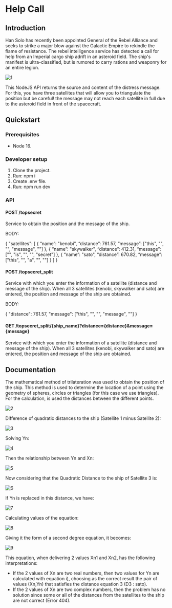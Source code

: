 # Help Call

## Introduction

Han Solo has recently been appointed General of the Rebel Alliance and seeks to strike a major blow against the Galactic Empire to rekindle the flame of resistance. The rebel intelligence service has detected a call for help from an Imperial cargo ship adrift in an asteroid field. The ship's manifest is ultra-classified, but is rumored to carry rations and weaponry for an entire legion.

![1](https://imgur.com/Ys4ishy.png)

This NodeJS API returns the source and content of the distress message. For this, you have three satellites that will allow you to triangulate the position but be careful! the message may not reach each satellite in full due to the asteroid field in front of the spacecraft.

## Quickstart

### Prerequisites

- Node 16.

### Developer setup

1. Clone the project.
2. Run: npm i
3. Create .env file.
4. Run: npm run dev

### API

#### POST /topsecret

Service to obtain the position and the message of the ship.

BODY:

{
    "satellites": [
        {
            “name”: "kenobi",
            “distance”: 761.57,
            “message”: ["this", "", "", "message", ""]
        }, {
            “name”: "skywalker",
            “distance”: 412.31,
            “message”: ["", "is", "", "", "secret"]
        }, {
            “name”: "sato",
            “distance”: 670.82,
            “message”: ["this", "", "a", "", ""]
        }
    ]
}

#### POST /topsecret_split

Service with which you enter the information of a satellite (distance and message of the ship). When all 3 satellites (kenobi, skywalker and sato) are entered, the position and message of the ship are obtained.

BODY:

{
    "distance": 761.57,
    "message": ["this", "", "", "message", ""]
}

#### GET /topsecret_split/{ship_name}?distance={distance}&message={message}

Service with which you enter the information of a satellite (distance and message of the ship). When all 3 satellites (kenobi, skywalker and sato) are entered, the position and message of the ship are obtained.

## Documentation

The mathematical method of trilateration was used to obtain the position of the ship. This method is used to determine the location of a point using the geometry of spheres, circles or triangles (for this case we use triangles). For the calculation, is used the distances between the different points.

![2](https://imgur.com/OlDa0uP.png)

Difference of quadratic distances to the ship (Satellite 1 minus Satellite 2):

![3](https://imgur.com/burd27Q.png)

Solving Yn:

![4](https://imgur.com/eYwcTuP.png)

Then the relationship between Yn and Xn:

![5](https://imgur.com/AqOfHH7.png)

Now considering that the Quadratic Distance to the ship of Satellite 3 is:

![6](https://imgur.com/QICw1r6.png)

If Yn is replaced in this distance, we have:

![7](https://imgur.com/XsUSqVt.png)

Calculating values of the equation:

![8](https://imgur.com/0jHIqZE.png)

Giving it the form of a second degree equation, it becomes:

![9](https://imgur.com/chEZZQv.png)

This equation, when delivering 2 values Xn1 and Xn2, has the following interpretations:

- If the 2 values of Xn are two real numbers, then two values for Yn are calculated with equation i), choosing as the correct result the pair of values (Xn,Yn) that satisfies the distance equation 3 (D3 : sato).
- If the 2 values of Xn are two complex numbers, then the problem has no solution since some or all of the distances from the satellites to the ship are not correct (Error 404).